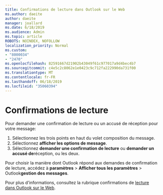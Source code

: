 ```yaml
---
title: Confirmations de lecture dans Outlook sur le Web
ms.author: daeite
author: daeite
manager: joallard
ms.date: 6/18/2019
ms.audience: Admin
ms.topic: article
ROBOTS: NOINDEX, NOFOLLOW
localization_priority: Normal
ms.custom:
- "8000034"
- "2470"
ms.openlocfilehash: 82591667d21902b43049f61c977017a9d4bec4b7
ms.sourcegitcommit: c4e5c2c8062e1e0423c9c712fa222990da731f00
ms.translationtype: MT
ms.contentlocale: fr-FR
ms.lasthandoff: 06/18/2019
ms.locfileid: "35060394"
---
```

# <a name="read-receipts"></a>Confirmations de lecture

Pour demander une confirmation de lecture ou un accusé de réception pour votre message:

1. Sélectionnez les trois points en haut du volet composition du message.
1. Sélectionnez **afficher les options de message**.
1. Sélectionnez **demander une confirmation de lecture** ou **demander un accusé de**réception, ou les deux.

Pour choisir la manière dont Outlook répond aux demandes de confirmation de lecture, accédez à **paramètres** > **Afficher tous les paramètres** > Outlook**gestion des messages**.

Pour plus d’informations, consultez la rubrique confirmations de [lecture dans Outlook sur le Web](https://support.office.com/article/e09af74d-3519-45fc-a680-37a538a92157).